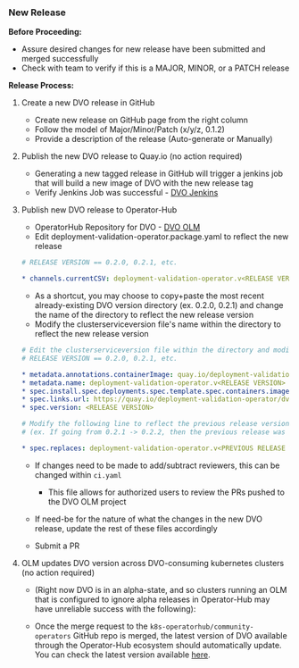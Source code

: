### New Release

**Before Proceeding:** 
* Assure desired changes for new release have been submitted and merged successfully
* Check with team to verify if this is a MAJOR, MINOR, or a PATCH release

**Release Process:**
1. Create a new DVO release in GitHub 
    
    - Create new release on GitHub page from the right column
    - Follow the model of Major/Minor/Patch (x/y/z, 0.1.2) 
    - Provide a description of the release (Auto-generate or Manually)

2. Publish the new DVO release to Quay.io (no action required) 
    
    - Generating a new tagged release in GitHub will trigger a jenkins job that will build a new image of DVO with the new release tag
    - Verify Jenkins Job was successful - [DVO Jenkins](https://ci.int.devshift.net/view/deployment-validation-operator/job/app-sre-deployment-validation-operator-gh-build-tag/)

3. Publish new DVO release to Operator-Hub

    - OperatorHub Repository for DVO - [DVO OLM](https://github.com/k8s-operatorhub/community-operators/tree/main/operators/deployment-validation-operator)
    - Edit deployment-validation-operator.package.yaml to reflect the new release
    
    ```yaml
    # RELEASE VERSION == 0.2.0, 0.2.1, etc.
    
    * channels.currentCSV: deployment-validation-operator.v<RELEASE VERSION>
    ```
    
    - As a shortcut, you may choose to copy+paste the most recent already-existing DVO version directory (ex. 0.2.0, 0.2.1) and change the name of the directory to reflect the new release version
    - Modify the clusterserviceversion file's name within the directory to reflect the new release version
    
    ```yaml
    # Edit the clusterserviceversion file within the directory and modify the following lines to reflect the new release
    # RELEASE VERSION == 0.2.0, 0.2.1, etc.

    * metadata.annotations.containerImage: quay.io/deployment-validation-operator/dv-operator:<RELEASE VERSION>
    * metadata.name: deployment-validation-operator.v<RELEASE VERSION>
    * spec.install.spec.deployments.spec.template.spec.containers.image: quay.io/deployment-validation-operator/dv-operator:<RELEASE VERSION>
    * spec.links.url: https://quay.io/deployment-validation-operator/dv-operator:<RELEASE VERSION>
    * spec.version: <RELEASE VERSION>

    # Modify the following line to reflect the previous release version for upgrade purposes 
    # (ex. If going from 0.2.1 -> 0.2.2, then the previous release was 0.2.1)

    * spec.replaces: deployment-validation-operator.v<PREVIOUS RELEASE VERSION>
    ```

    - If changes need to be made to add/subtract reviewers, this can be changed within `ci.yaml`
        * This file allows for authorized users to review the PRs pushed to the DVO OLM project

    - If need-be for the nature of what the changes in the new DVO release, update the rest of these files accordingly

    - Submit a PR

4. OLM updates DVO version across DVO-consuming kubernetes clusters (no action required)

    - (Right now DVO is in an alpha-state, and so clusters running an OLM that is configured to ignore alpha releases in Operator-Hub may have unreliable success with the following):

    - Once the merge request to the `k8s-operatorhub/community-operators` GitHub repo is merged, the latest version of DVO available through the Operator-Hub ecosystem should automatically update. You can check the latest version available [here](https://operatorhub.io/operator/deployment-validation-operator).